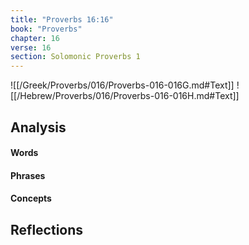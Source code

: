 ```yaml
---
title: "Proverbs 16:16"
book: "Proverbs"
chapter: 16
verse: 16
section: Solomonic Proverbs 1
---
```

![[/Greek/Proverbs/016/Proverbs-016-016G.md#Text]]
![[/Hebrew/Proverbs/016/Proverbs-016-016H.md#Text]]

## Analysis

#### Words

#### Phrases

#### Concepts

## Reflections
